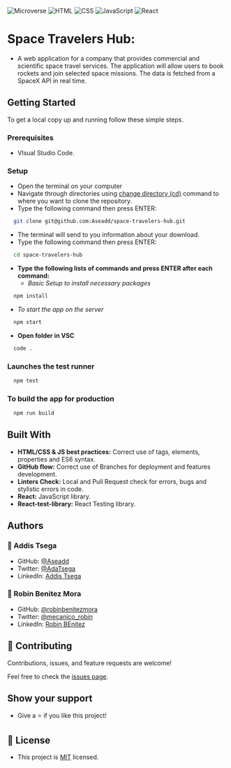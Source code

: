 ![Microverse](https://img.shields.io/badge/Microverse-blueviolet) ![HTML](https://img.shields.io/badge/-HTML-orange) ![CSS](https://img.shields.io/badge/-CSS-blue) ![JavaScript](https://img.shields.io/badge/-JavaScript-yellow) ![React](https://img.shields.io/badge/-react-green)

# Space Travelers Hub:

- A web application for a company that provides commercial and scientific space travel services. The application will allow users to book rockets and join selected space missions. The data is fetched from a SpaceX API in real time.

## Getting Started

To get a local copy up and running follow these simple steps.

### Prerequisites

- VIsual Studio Code.

### Setup

- Open the terminal on your computer
- Navigate through directories using [change directory (cd)](https://www.howtogeek.com/659411/how-to-change-directories-in-command-prompt-on-windows-10) command to where you want to clone the repository.
- Type the following command then press ENTER:

```sh
  git clone git@github.com:Aseadd/space-travelers-hub.git
```

- The terminal will send to you information about your download.
- Type the following command then press ENTER:

```sh
  cd space-travelers-hub
```

- **Type the following lists of commands and press ENTER after each command:**
  - _Basic Setup to install necessary packages_

```sh
  npm install
```

- _To start the app on the server_

```sh
  npm start
```

- **Open folder in VSC**

```sh
  code .
```

### Launches the test runner

```sh
  npm test
```

### To build the app for production

```sh
  npm run build
```

## Built With

- **HTML/CSS & JS best practices:** Correct use of tags, elements, properties and ES6 syntax.
- **GitHub flow:** Correct use of Branches for deployment and features development.
- **Linters Check:** Local and Pull Request check for errors, bugs and stylistic errors in code.
- **React:** JavaScript library.
- **React-test-library:** React Testing library.

## Authors

### 👤 Addis Tsega

- GitHub: [@Aseadd](https://github.com/Aseadd)
- Twitter: [@AdaTsega](https://twitter.com/AdaTsega)
- LinkedIn: [Addis Tsega](https://www.linkedin.com/in/addis-tsega-422789195/)

### 👤 Robin Benitez Mora

- GitHub: [@robinbenitezmora](https://github.com/robinbenitezmora)
- Twitter: [@mecanico_robin](https://twitter.com/mecanico_robin)
- LinkedIn: [Robin BEnitez](https://www.linkedin.com/in/robin-benitez-mora-manizales)

## 🤝 Contributing

Contributions, issues, and feature requests are welcome!

Feel free to check the [issues page](https://github.com/Aseadd/space-travelers-hub/issues).

## Show your support

- Give a ⭐️ if you like this project!

## 📝 License

- This project is [MIT](./LICENSE) licensed.
